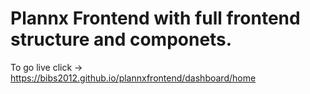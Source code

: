 # Plannx Frontend with full frontend structure and componets.
To go live click -> https://bibs2012.github.io/plannxfrontend/dashboard/home
